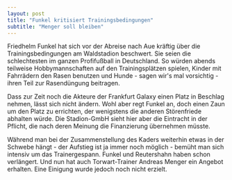 ```yaml
---
layout: post
title: "Funkel kritisiert Trainingsbedingungen"
subtitle: "Menger soll bleiben"
---
```


Friedhelm Funkel hat sich vor der Abreise nach Aue kräftig über die Trainingsbedingungen am Waldstadion beschwert. Sie seien die schlechtesten im ganzen Profifußball in Deutschland. So würden abends teilweise Hobbymannschaften auf den Trainingsplätzen spielen, Kinder mit Fahrrädern den Rasen benutzen und Hunde - sagen wir's mal vorsichtig - ihren Teil zur Rasendüngung beitragen.

Dass zur Zeit noch die Akteure der Frankfurt Galaxy einen Platz in Beschlag nehmen, lässt sich nicht ändern. Wohl aber regt Funkel an, doch einen Zaun um den Platz zu errichten, der wenigstens die anderen Störenfriede abhalten würde. Die Stadion-GmbH sieht hier aber die Eintracht in der Pflicht, die nach deren Meinung die Finanzierung übernehmen müsste.

Während man bei der Zusammenstellung des Kaders weiterhin etwas in der Schwebe hängt - der Aufstieg ist ja immer noch möglich - bemüht man sich intensiv um das Trainergespann. Funkel und Reutershahn haben schon verlängert. Und nun hat auch Torwart-Trainer Andreas Menger ein Angebot erhalten. Eine Einigung wurde jedoch noch nicht erzielt.
